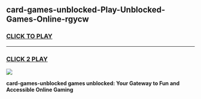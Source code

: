 
## card-games-unblocked-Play-Unblocked-Games-Online-rgycw
<h3>
<a href="https://premium76.site?title=card-games-unblocked&ref=25A">CLICK TO PLAY</a></h3>
<hr>

<h3>
<a href="https://premium76.site?title=card-games-unblocked&ref=25A">CLICK 2 PLAY</a>
  
</h3>

<a href="https://premium76.site?title=card-games-unblocked&ref=25A"><img src="https://clearcache.store/games.png"></a>


**card-games-unblocked games unblocked: Your Gateway to Fun and Accessible Online Gaming**
